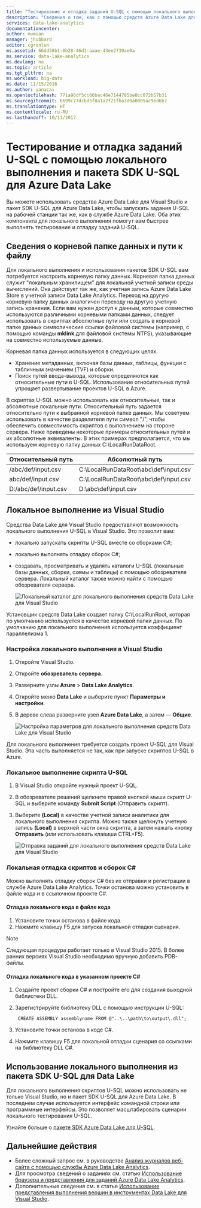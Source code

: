 ```yaml
---
title: "Тестирование и отладка заданий U-SQL с помощью локального выполнения и пакета SDK U-SQL для Azure Data Lake | Документация Майкрософт"
description: "Сведения о том, как с помощью средств Azure Data Lake для Visual Studio и пакета SDK U-SQL для Azure Data Lake выполнять тестирование и отладку заданий U-SQL на локальной рабочей станции."
services: data-lake-analytics
documentationcenter: 
author: mumian
manager: jhubbard
editor: cgronlun
ms.assetid: 66dd58b1-0b28-46d1-aaae-43ee2739ae0a
ms.service: data-lake-analytics
ms.devlang: na
ms.topic: article
ms.tgt_pltfrm: na
ms.workload: big-data
ms.date: 11/15/2016
ms.author: yanacai
ms.openlocfilehash: 771a96df5cc66bac46e7144785be8cc072b57b31
ms.sourcegitcommit: 6699c77dcbd5f8a1a2f21fba3d0a0005ac9ed6b7
ms.translationtype: HT
ms.contentlocale: ru-RU
ms.lasthandoff: 10/11/2017
---
```

# <a name="test-and-debug-u-sql-jobs-by-using-local-run-and-the-azure-data-lake-u-sql-sdk"></a>Тестирование и отладка заданий U-SQL с помощью локального выполнения и пакета SDK U-SQL для Azure Data Lake

Вы можете использовать средства Azure Data Lake для Visual Studio и пакет SDK U-SQL для Azure Data Lake, чтобы запускать задания U-SQL на рабочей станции так же, как в службе Azure Data Lake. Оба этих компонента для локального выполнения помогут вам быстрее выполнять тестирование и отладку заданий U-SQL.

## <a name="understand-the-data-root-folder-and-the-file-path"></a>Сведения о корневой папке данных и пути к файлу

Для локального выполнения и использования пакетов SDK U-SQL вам потребуется настроить корневую папку данных. Корневая папка данных служит "локальным хранилищем" для локальной учетной записи среды вычислений. Она действует так же, как учетная запись Azure Data Lake Store в учетной записи Data Lake Analytics. Переход на другую корневую папку данных аналогичен переходу на другую учетную запись хранения. Если вам нужен доступ к данным, которые совместно используются различными корневыми папками данных, следует использовать в скриптах абсолютные пути или создать в корневой папке данных символические ссылки файловой системы (например, с помощью команды **mklink** для файловой системы NTFS), указывающие на совместно используемые данные.

Корневая папка данных используется в следующих целях.

- Хранение метаданных, включая базы данных, таблицы, функции с табличным значением (TVF) и сборки.
- Поиск путей ввода-вывода, которые определяются как относительные пути в U-SQL. Использование относительных путей упрощает развертывание проектов U-SQL в Azure.

В скриптах U-SQL можно использовать как относительные, так и абсолютные локальные пути. Относительный путь задается относительно пути к выбранной корневой папке данных. Мы советуем использовать в качестве разделителя пути символ "/", чтобы обеспечить совместимость скриптов с выполнением на стороне сервера. Ниже приведены некоторые примеры относительных путей и их абсолютные эквиваленты. В этих примерах предполагается, что мы используем корневую папку данных C:\LocalRunDataRoot.

|Относительный путь|Абсолютный путь|
|-------------|-------------|
|/abc/def/input.csv |C:\LocalRunDataRoot\abc\def\input.csv|
|abc/def/input.csv  |C:\LocalRunDataRoot\abc\def\input.csv|
|D:/abc/def/input.csv |D:\abc\def\input.csv|

## <a name="use-local-run-from-visual-studio"></a>Локальное выполнение из Visual Studio

Средства Data Lake для Visual Studio предоставляют возможность локального выполнения U-SQL в Visual Studio. Это позволит вам:

- локально запускать скрипты U-SQL вместе со сборками C#;
- локально выполнять отладку сборок C#;
- создавать, просматривать и удалять каталоги U-SQL (локальные базы данных, сборки, схемы и таблицы) с помощью обозревателя сервера. Локальный каталог также можно найти с помощью обозревателя сервера.

    ![Локальный каталог для локального выполнения средств Data Lake для Visual Studio](./media/data-lake-analytics-data-lake-tools-local-run/data-lake-tools-for-visual-studio-local-run-local-catalog.png)

Установщик средств Data Lake создает папку C:\LocalRunRoot, которая по умолчанию используется в качестве корневой папки данных. По умолчанию для локального выполнения используется коэффициент параллелизма 1.

### <a name="to-configure-local-run-in-visual-studio"></a>Настройка локального выполнения в Visual Studio

1. Откройте Visual Studio.
2. Откройте **обозреватель сервера**.
3. Разверните узлы **Azure** > **Data Lake Analytics**.
4. Откройте меню **Data Lake** и выберите пункт **Параметры и настройки**.
5. В дереве слева разверните узел **Azure Data Lake**, а затем — **Общие**.

    ![Настройка параметров для локального выполнения средств Data Lake для Visual Studio](./media/data-lake-analytics-data-lake-tools-local-run/data-lake-tools-for-visual-studio-local-run-configure.png)

Для локального выполнения требуется создать проект U-SQL для Visual Studio. Эта часть выполняется не так, как при запуске скриптов U-SQL в Azure.

### <a name="to-run-a-u-sql-script-locally"></a>Локальное выполнение скрипта U-SQL
1. В Visual Studio откройте нужный проект U-SQL.   
2. В обозревателе решений щелкните правой кнопкой мыши скрипт U-SQL и выберите команду **Submit Script** (Отправить скрипт).
3. Выберите **(Local)** в качестве учетной записи аналитики для локального выполнения скрипта.
Можно также щелкнуть учетную запись **(Local)** в верхней части окна скрипта, а затем нажать кнопку **Отправить** (или использовать клавиши CTRL+F5).

    ![Отправка заданий для локального выполнения средств Data Lake для Visual Studio](./media/data-lake-analytics-data-lake-tools-local-run/data-lake-tools-for-visual-studio-local-run-submit-job.png)

### <a name="debug-scripts-and-c-assemblies-locally"></a>Локальная отладка скриптов и сборок C#

Можно выполнять отладку сборок C# без их отправки и регистрации в службе Azure Data Lake Analytics. Точки останова можно установить в файле кода и в ссылочном проекте C#.

#### <a name="to-debug-local-code-in-code-behind-file"></a>Отладка локального кода в файле кода

1. Установите точки останова в файле кода.
2. Нажмите клавишу F5 для запуска локальной отладки сценария.

> [!NOTE]
   > Следующая процедура работает только в Visual Studio 2015. В более ранних версиях Visual Studio необходимо вручную добавить PDB-файлы.  
   >
   >

#### <a name="to-debug-local-code-in-a-referenced-c-project"></a>Отладка локального кода в указанном проекте C#

1. Создайте проект сборки C# и постройте его для создания выходной библиотеки DLL.
2. Зарегистрируйте библиотеку DLL с помощью инструкции U-SQL:

        CREATE ASSEMBLY assemblyname FROM @"..\..\path\to\output\.dll";
        
3. Установите точки останова в коде C#.
4. Нажмите клавишу F5 для локальной отладки сценария со ссылками на библиотеку DLL C#.

## <a name="use-local-run-from-the-data-lake-u-sql-sdk"></a>Использование локального выполнения из пакета SDK U-SQL для Data Lake

Для локального выполнения скриптов U-SQL можно использовать не только Visual Studio, но и пакет SDK U-SQL для Azure Data Lake. В последнем случае используется интерфейс командной строки или программные интерфейсы. Это позволяет масштабировать сценарии локального тестирования U-SQL.

Узнайте больше о [пакете SDK Azure Data Lake для U-SQL](data-lake-analytics-u-sql-sdk.md).


## <a name="next-steps"></a>Дальнейшие действия

* Более сложный запрос см. в руководстве [Анализ журналов веб-сайта с помощью службы Azure Data Lake Analytics](data-lake-analytics-analyze-weblogs.md).
* Для просмотра сведений о заданиях см. статью [Использование браузера и представления для заданий Azure Data Lake Analytics](data-lake-analytics-data-lake-tools-view-jobs.md).
* Дополнительные сведения см. в статье [Использование представления выполнения вершин в инструментах Data Lake для Visual Studio](data-lake-analytics-data-lake-tools-use-vertex-execution-view.md).
